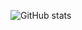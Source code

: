 ![GitHub stats](https://github-readme-stats.vercel.app/api?username=mprevide&show_icons=true&theme=material-palenight&hide=stars&count_private=true)

<!-- ![Top Langs](https://github-readme-stats.vercel.app/api/top-langs/?username=mprevide&theme=material-palenight&custom_title=Languages&hide=html) -->
